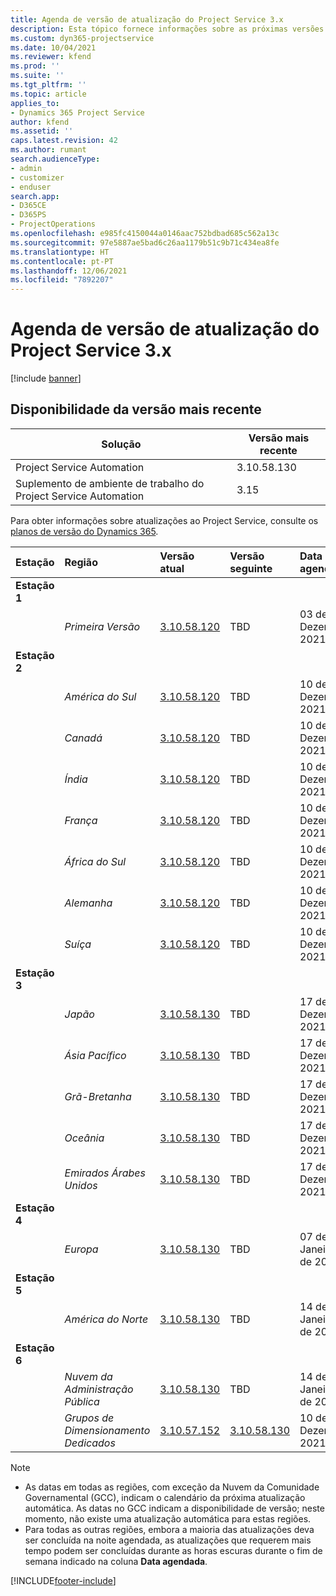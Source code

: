 ```yaml
---
title: Agenda de versão de atualização do Project Service 3.x
description: Esta tópico fornece informações sobre as próximas versões disponíveis e futuras do Dynamics 365 Project Service Automation.
ms.custom: dyn365-projectservice
ms.date: 10/04/2021
ms.reviewer: kfend
ms.prod: ''
ms.suite: ''
ms.tgt_pltfrm: ''
ms.topic: article
applies_to:
- Dynamics 365 Project Service
author: kfend
ms.assetid: ''
caps.latest.revision: 42
ms.author: rumant
search.audienceType:
- admin
- customizer
- enduser
search.app:
- D365CE
- D365PS
- ProjectOperations
ms.openlocfilehash: e985fc4150044a0146aac752bdbad685c562a13c
ms.sourcegitcommit: 97e5887ae5bad6c26aa1179b51c9b71c434ea8fe
ms.translationtype: HT
ms.contentlocale: pt-PT
ms.lasthandoff: 12/06/2021
ms.locfileid: "7892207"
---
```

# <a name="update-release-schedule-for-project-service-3x"></a>Agenda de versão de atualização do Project Service 3.x

[!include [banner](../includes/psa-now-project-operations.md)]

## <a name="latest-version-availability"></a>Disponibilidade da versão mais recente

| Solução  | Versão mais recente |
|-------|----|
| Project Service Automation    | 3.10.58.130 |
| Suplemento de ambiente de trabalho do Project Service Automation                | 3.15          |

Para obter informações sobre atualizações ao Project Service, consulte os [planos de versão do Dynamics 365](/dynamics365/release-plans/). 

| Estação  | Região | Versão atual | Versão seguinte |  Data agendada
| :---   | :---   | :---   | :---   |:---   |         
|<strong>Estação 1</strong> | |  |  | |
| | <i>Primeira Versão</i> | [3.10.58.120](whats-new-ur-37.md) | TBD | 03 de Dezembro 2021
|<strong>Estação 2</strong> | |  |  | |
| | <i>América do Sul</i> | [3.10.58.120](whats-new-ur-37.md) | TBD | 10 de Dezembro 2021
| | <i>Canadá</i> | [3.10.58.120](whats-new-ur-37.md) | TBD | 10 de Dezembro 2021
| | <i>Índia</i> | [3.10.58.120](whats-new-ur-37.md) | TBD | 10 de Dezembro 2021
| | <i>França</i> | [3.10.58.120](whats-new-ur-37.md) | TBD | 10 de Dezembro 2021
| | <i>África do Sul</i> | [3.10.58.120](whats-new-ur-37.md) | TBD | 10 de Dezembro 2021
| | <i>Alemanha</i> | [3.10.58.120](whats-new-ur-37.md) | TBD | 10 de Dezembro 2021
| | <i>Suíça</i> | [3.10.58.120](whats-new-ur-37.md) | TBD | 10 de Dezembro 2021
|<strong>Estação 3</strong> | |  |  | |
| | <i>Japão</i> | [3.10.58.130](whats-new-ur-37-5.md) | TBD | 17 de Dezembro 2021
| | <i>Ásia Pacífico</i> | [3.10.58.130](whats-new-ur-37-5.md) | TBD | 17 de Dezembro 2021
| | <i>Grã-Bretanha</i> | [3.10.58.130](whats-new-ur-37-5.md) | TBD | 17 de Dezembro 2021
| | <i>Oceânia</i> | [3.10.58.130](whats-new-ur-37-5.md) | TBD | 17 de Dezembro 2021
| | <i>Emirados Árabes Unidos</i> | [3.10.58.130](whats-new-ur-37-5.md) | TBD | 17 de Dezembro 2021
|<strong>Estação 4</strong> | |  |  | |
| | <i>Europa</i> | [3.10.58.130](whats-new-ur-37-5.md) | TBD | 07 de Janeiro de 2022
|<strong>Estação 5</strong> | |  |  | |
| | <i>América do Norte</i> | [3.10.58.130](whats-new-ur-37-5.md) | TBD | 14 de Janeiro de 2022
|<strong>Estação 6</strong> | |  |  | |
| | <i>Nuvem da Administração Pública</i> | [3.10.58.130](whats-new-ur-37-5.md) | TBD | 14 de Janeiro de 2022
| | <i>Grupos de Dimensionamento Dedicados</i> | [3.10.57.152](whats-new-ur-36.md) | [3.10.58.130](whats-new-ur-37-5.md) | 10 de Dezembro 2021



>[!Note]
> - As datas em todas as regiões, com exceção da Nuvem da Comunidade Governamental (GCC), indicam o calendário da próxima atualização automática. As datas no GCC indicam a disponibilidade de versão; neste momento, não existe uma atualização automática para estas regiões.
> - Para todas as outras regiões, embora a maioria das atualizações deva ser concluída na noite agendada, as atualizações que requerem mais tempo podem ser concluídas durante as horas escuras durante o fim de semana indicado na coluna **Data agendada**.


[!INCLUDE[footer-include](../includes/footer-banner.md)]
